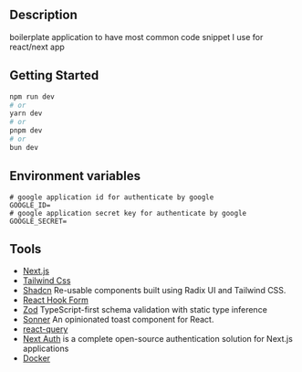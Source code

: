 ## Description

boilerplate application to have most common code snippet I use for react/next app

## Getting Started

```bash
npm run dev
# or
yarn dev
# or
pnpm dev
# or
bun dev
```

## Environment variables

```
# google application id for authenticate by google
GOOGLE_ID=
# google application secret key for authenticate by google
GOOGLE_SECRET=
```

## Tools

- [Next.js](https://nextjs.org/docs)
- [Tailwind Css](https://tailwindcss.com/)
- [Shadcn](https://ui.shadcn.com/) Re-usable components built using Radix UI and Tailwind CSS.
- [React Hook Form](https://www.react-hook-form.com/)
- [Zod](https://zod.dev/) TypeScript-first schema validation with static type inference
- [Sonner](https://sonner.emilkowal.ski/) An opinionated toast component for React.
- [react-query](https://tanstack.com/query/v4/docs/react/overview)
- [Next Auth](https://next-auth.js.org/) is a complete open-source authentication solution for Next.js applications
- [Docker](https://www.docker.com/)
